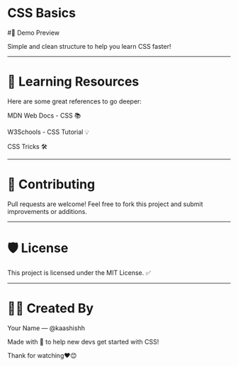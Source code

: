 # CSS Basics  


#🌈 Demo Preview

Simple and clean structure to help you learn CSS faster!

--- 

# 📘 Learning Resources
Here are some great references to go deeper:

MDN Web Docs - CSS 📚

W3Schools - CSS Tutorial 💡

CSS Tricks 🛠️

--- 

# 🤝 Contributing
Pull requests are welcome! Feel free to fork this project and submit improvements or additions.

--- 

# 🛡️ License
This project is licensed under the MIT License. ✅

--- 

# 🧑‍💻 Created By
Your Name — @kaashishh

Made with 💙 to help new devs get started with CSS!

Thank for watching❤😊

